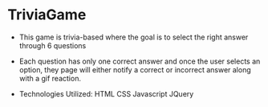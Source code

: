 # TriviaGame

- This game is trivia-based where the goal is to select the right answer through 6 questions

- Each question has only one correct answer and once the user selects an option, they page will either notify a correct or incorrect answer along with a gif reaction.

- Technologies Utilized: HTML CSS Javascript JQuery
